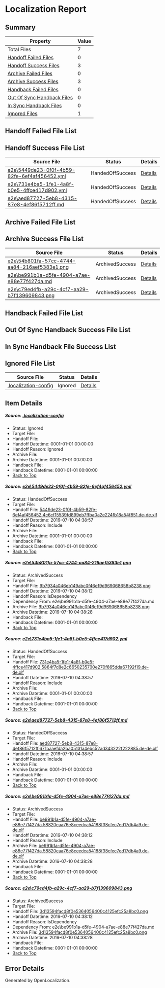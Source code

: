 # <a name='report-top'></a> Localization Report

## Summary
 Property | Value 
 -------- | ----- 
 Total Files | 7
[ Handoff Failed Files ](#handoff-failed-list)| 0
[ Handoff Success Files ](#handoff-success-list)| 3
[ Archive Failed Files ](#archive-failed-list)| 0
[ Archive Success Files ](#archive-success-list)| 3
[ Handback Failed Files ](#handback-failed-list)| 0
[ Out Of Sync Handback Files ](#outofsync-handback-success-list)| 0
[ In Sync Handback Files ](#insync-handback-success-list)| 0
[ Ignored Files ](#ignored-list)| 1

## <a name='handoff-failed-list'></a> Handoff Failed File List

## <a name='handoff-success-list'></a> Handoff Success File List
 Source File | Status | Details 
 ----------- | ------ | ------- 
 [e2e\5449de23-0f0f-4b59-82fe-6ef4af456452.yml](https://github.com/OpenLocalizationTestOrg/oltest/blob/eaf58e6719d1c372a7c40f05106018747368f878/e2e/5449de23-0f0f-4b59-82fe-6ef4af456452.yml) | HandedOffSuccess | [Details](#13698e331e130cd467f9eeb64cc65e4b3512e6f71)
 [e2e\731e4ba5-1fe1-4a8f-b0e5-4ffce417d902.yml](https://github.com/OpenLocalizationTestOrg/oltest/blob/eaf58e6719d1c372a7c40f05106018747368f878/e2e/731e4ba5-1fe1-4a8f-b0e5-4ffce417d902.yml) | HandedOffSuccess | [Details](#96eb6f512e62db051fd26113a01d0d97ecc888a03)
 [e2e\aed87727-5eb8-4315-87e8-4ef86f5712ff.md](https://github.com/OpenLocalizationTestOrg/oltest/blob/eaf58e6719d1c372a7c40f05106018747368f878/e2e/aed87727-5eb8-4315-87e8-4ef86f5712ff.md) | HandedOffSuccess | [Details](#c236f47a8f4350185d5ba595e16bc2ec140fa9f84)

## <a name='archive-failed-list'></a> Archive Failed File List

## <a name='archive-success-list'></a> Archive Success File List
 Source File | Status | Details 
 ----------- | ------ | ------- 
 [e2e\54b801fa-57cc-4744-aa84-216aef5383e1.png](https://github.com/OpenLocalizationTestOrg/oltest/blob/5e73c286184e8f7c5bbe04c7597f09c84696e6c8/e2e/54b801fa-57cc-4744-aa84-216aef5383e1.png) | ArchivedSuccess | [Details](#9b7934a046eb149abc0f46ef9d969068658b82382)
 [e2e\be991b1a-d5fe-4904-a7ae-e88e77f427da.md](https://github.com/OpenLocalizationTestOrg/oltest/blob/5e73c286184e8f7c5bbe04c7597f09c84696e6c8/e2e/be991b1a-d5fe-4904-a7ae-e88e77f427da.md) | ArchivedSuccess | [Details](#9accd31491a1f8b29503c03dee1d2fe74a429c5c5)
 [e2e\c79ed4fb-a29c-4cf7-aa29-b7f139609843.png](https://github.com/OpenLocalizationTestOrg/oltest/blob/5e73c286184e8f7c5bbe04c7597f09c84696e6c8/e2e/c79ed4fb-a29c-4cf7-aa29-b7f139609843.png) | ArchivedSuccess | [Details](#3d13594facd8f0e5364056400c4125efc25a8bc06)

## <a name='handback-failed-list'></a> Handback Failed File List

## <a name='outofsync-handback-success-list'></a> Out Of Sync Handback Success File List

## <a name='insync-handback-success-list'></a> In Sync Handback File Success List

## <a name='ignored-list'></a> Ignored File List
 Source File | Status | Details 
 ----------- | ------ | ------- 
 [.localization-config](https://github.com/OpenLocalizationTestOrg/oltest/blob/eaf58e6719d1c372a7c40f05106018747368f878/.localization-config) | Ignored | [Details](#3d4f252ac210baf56311d7e97dcc2db10974dbd20)

## Item Details
##### <a name='3d4f252ac210baf56311d7e97dcc2db10974dbd20'></a> Source: [.localization-config](https://github.com/OpenLocalizationTestOrg/oltest/blob/eaf58e6719d1c372a7c40f05106018747368f878/.localization-config)
* Status: Ignored
* Target File: 
* Handoff File: 
* Handoff Datetime: 0001-01-01 00:00:00
* Handoff Reason: Ignored
* Archive File: 
* Archive Datetime: 0001-01-01 00:00:00
* Handback File: 
* Handback Datetime: 0001-01-01 00:00:00
* [Back to Top](#report-top)

##### <a name='13698e331e130cd467f9eeb64cc65e4b3512e6f71'></a> Source: [e2e\5449de23-0f0f-4b59-82fe-6ef4af456452.yml](https://github.com/OpenLocalizationTestOrg/oltest/blob/eaf58e6719d1c372a7c40f05106018747368f878/e2e/5449de23-0f0f-4b59-82fe-6ef4af456452.yml)
* Status: HandedOffSuccess
* Target File: 
* Handoff File: [5449de23-0f0f-4b59-82fe-6ef4af456452.4c6cf15539fd899eb7ffba0a2e224fb18a54f851.de-de.xlf](https://github.com/OpenLocalizationTestOrg/olhandoff-e2e/blob/0009db9c5828217ad8cb37d7001fa899ee997036/ol-handoff/OpenLocalizationTestOrg/oltest-dede-fly/ci/ht/5449de23-0f0f-4b59-82fe-6ef4af456452.4c6cf15539fd899eb7ffba0a2e224fb18a54f851.de-de.xlf)
* Handoff Datetime: 2016-07-10 04:38:57
* Handoff Reason: Include
* Archive File: 
* Archive Datetime: 0001-01-01 00:00:00
* Handback File: 
* Handback Datetime: 0001-01-01 00:00:00
* [Back to Top](#report-top)

##### <a name='9b7934a046eb149abc0f46ef9d969068658b82382'></a> Source: [e2e\54b801fa-57cc-4744-aa84-216aef5383e1.png](https://github.com/OpenLocalizationTestOrg/oltest/blob/5e73c286184e8f7c5bbe04c7597f09c84696e6c8/e2e/54b801fa-57cc-4744-aa84-216aef5383e1.png)
* Status: ArchivedSuccess
* Target File: 
* Handoff File: [9b7934a046eb149abc0f46ef9d969068658b8238.png](https://github.com/OpenLocalizationTestOrg/olhandoff-e2e/blob/b8e295b22c4cd75f346949a2092543a5d41a5fb2/ol-handoff/OpenLocalizationTestOrg/oltest-dede-fly/ci/ht/9b7934a046eb149abc0f46ef9d969068658b8238.png)
* Handoff Datetime: 2016-07-10 04:38:12
* Handoff Reason: IsDependency
* Dependency From: e2e\be991b1a-d5fe-4904-a7ae-e88e77f427da.md
* Archive File: [9b7934a046eb149abc0f46ef9d969068658b8238.png](https://github.com/OpenLocalizationTestOrg/olhandoff-e2e/blob/8245d2418a1985f476b5fc7afa8f65c0ebb3c26e/ol-archive/OpenLocalizationTestOrg/oltest-dede-fly/ci/ht/9b7934a046eb149abc0f46ef9d969068658b8238.png)
* Archive Datetime: 2016-07-10 04:38:28
* Handback File: 
* Handback Datetime: 0001-01-01 00:00:00
* [Back to Top](#report-top)

##### <a name='96eb6f512e62db051fd26113a01d0d97ecc888a03'></a> Source: [e2e\731e4ba5-1fe1-4a8f-b0e5-4ffce417d902.yml](https://github.com/OpenLocalizationTestOrg/oltest/blob/eaf58e6719d1c372a7c40f05106018747368f878/e2e/731e4ba5-1fe1-4a8f-b0e5-4ffce417d902.yml)
* Status: HandedOffSuccess
* Target File: 
* Handoff File: [731e4ba5-1fe1-4a8f-b0e5-4ffce417d902.5864f7d8e2c6650235700e270f665dda67192f19.de-de.xlf](https://github.com/OpenLocalizationTestOrg/olhandoff-e2e/blob/0009db9c5828217ad8cb37d7001fa899ee997036/ol-handoff/OpenLocalizationTestOrg/oltest-dede-fly/ci/ht/731e4ba5-1fe1-4a8f-b0e5-4ffce417d902.5864f7d8e2c6650235700e270f665dda67192f19.de-de.xlf)
* Handoff Datetime: 2016-07-10 04:38:57
* Handoff Reason: Include
* Archive File: 
* Archive Datetime: 0001-01-01 00:00:00
* Handback File: 
* Handback Datetime: 0001-01-01 00:00:00
* [Back to Top](#report-top)

##### <a name='c236f47a8f4350185d5ba595e16bc2ec140fa9f84'></a> Source: [e2e\aed87727-5eb8-4315-87e8-4ef86f5712ff.md](https://github.com/OpenLocalizationTestOrg/oltest/blob/eaf58e6719d1c372a7c40f05106018747368f878/e2e/aed87727-5eb8-4315-87e8-4ef86f5712ff.md)
* Status: HandedOffSuccess
* Target File: 
* Handoff File: [aed87727-5eb8-4315-87e8-4ef86f5712ff.671baaefda2ba05131a4ebc52ad343222f222885.de-de.xlf](https://github.com/OpenLocalizationTestOrg/olhandoff-e2e/blob/0009db9c5828217ad8cb37d7001fa899ee997036/ol-handoff/OpenLocalizationTestOrg/oltest-dede-fly/ci/ht/aed87727-5eb8-4315-87e8-4ef86f5712ff.671baaefda2ba05131a4ebc52ad343222f222885.de-de.xlf)
* Handoff Datetime: 2016-07-10 04:38:57
* Handoff Reason: Include
* Archive File: 
* Archive Datetime: 0001-01-01 00:00:00
* Handback File: 
* Handback Datetime: 0001-01-01 00:00:00
* [Back to Top](#report-top)

##### <a name='9accd31491a1f8b29503c03dee1d2fe74a429c5c5'></a> Source: [e2e\be991b1a-d5fe-4904-a7ae-e88e77f427da.md](https://github.com/OpenLocalizationTestOrg/oltest/blob/5e73c286184e8f7c5bbe04c7597f09c84696e6c8/e2e/be991b1a-d5fe-4904-a7ae-e88e77f427da.md)
* Status: ArchivedSuccess
* Target File: 
* Handoff File: [be991b1a-d5fe-4904-a7ae-e88e77f427da.58820eaa76e8ceedca54188f38cfec7ed17db4a9.de-de.xlf](https://github.com/OpenLocalizationTestOrg/olhandoff-e2e/blob/b8e295b22c4cd75f346949a2092543a5d41a5fb2/ol-handoff/OpenLocalizationTestOrg/oltest-dede-fly/ci/ht/be991b1a-d5fe-4904-a7ae-e88e77f427da.58820eaa76e8ceedca54188f38cfec7ed17db4a9.de-de.xlf)
* Handoff Datetime: 2016-07-10 04:38:12
* Handoff Reason: Include
* Archive File: [be991b1a-d5fe-4904-a7ae-e88e77f427da.58820eaa76e8ceedca54188f38cfec7ed17db4a9.de-de.xlf](https://github.com/OpenLocalizationTestOrg/olhandoff-e2e/blob/8245d2418a1985f476b5fc7afa8f65c0ebb3c26e/ol-archive/OpenLocalizationTestOrg/oltest-dede-fly/ci/ht/be991b1a-d5fe-4904-a7ae-e88e77f427da.58820eaa76e8ceedca54188f38cfec7ed17db4a9.de-de.xlf)
* Archive Datetime: 2016-07-10 04:38:28
* Handback File: 
* Handback Datetime: 0001-01-01 00:00:00
* [Back to Top](#report-top)

##### <a name='3d13594facd8f0e5364056400c4125efc25a8bc06'></a> Source: [e2e\c79ed4fb-a29c-4cf7-aa29-b7f139609843.png](https://github.com/OpenLocalizationTestOrg/oltest/blob/5e73c286184e8f7c5bbe04c7597f09c84696e6c8/e2e/c79ed4fb-a29c-4cf7-aa29-b7f139609843.png)
* Status: ArchivedSuccess
* Target File: 
* Handoff File: [3d13594facd8f0e5364056400c4125efc25a8bc0.png](https://github.com/OpenLocalizationTestOrg/olhandoff-e2e/blob/b8e295b22c4cd75f346949a2092543a5d41a5fb2/ol-handoff/OpenLocalizationTestOrg/oltest-dede-fly/ci/ht/3d13594facd8f0e5364056400c4125efc25a8bc0.png)
* Handoff Datetime: 2016-07-10 04:38:12
* Handoff Reason: IsDependency
* Dependency From: e2e\be991b1a-d5fe-4904-a7ae-e88e77f427da.md
* Archive File: [3d13594facd8f0e5364056400c4125efc25a8bc0.png](https://github.com/OpenLocalizationTestOrg/olhandoff-e2e/blob/8245d2418a1985f476b5fc7afa8f65c0ebb3c26e/ol-archive/OpenLocalizationTestOrg/oltest-dede-fly/ci/ht/3d13594facd8f0e5364056400c4125efc25a8bc0.png)
* Archive Datetime: 2016-07-10 04:38:28
* Handback File: 
* Handback Datetime: 0001-01-01 00:00:00
* [Back to Top](#report-top)


## Error Details

Generated by OpenLocalization.
